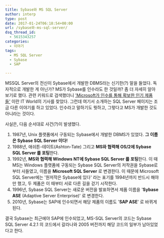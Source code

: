 ```yaml
---
title: Sybase와 MS SQL Server
author: interp
type: post
date: 2017-01-24T06:18:54+00:00
url: /sybase와-ms-sql-server/
dsq_thread_id:
  - 5615343257
categories:
  - 이야기
tags:
  - MS SQL Server
  - Sybase
  - SAP

---
```

MSSQL Server의 전신이 Sybase에서 개발한 DBMS라는 신기한(?) 말을 들었다. 독자적으로 개발한 게 아닌가? MS가 Sybase를 인수라도 한 것일까? 좀 더 자세히 알아보기로 했다. 관련 키워드로 검색했더니 ['Microsoft가 인수를 통해 확보한 인기 제품들'][1] 이란 IT World의 기사를 찾았다. 그런데 여기서 소개하는 SQL Server 페이지는 조금 다른 이야기를 하고 있었다. 인수라고 말하기도 뭣하고, 그렇다고 MS가 개발한 것도 아니라는 것이다.

사실은, 다음 순서대로 사건(?)이 발생했다.

  1. 1987년, Unix 플랫폼에서 구동되는 Sybase에서 개발한 DBMS가 있었다. **그 이름은 Sybase SQL Server 이다!**
  2. 1988년, 애쉬튼-테이트(Ashton-Tate) 그리고 **MS와 협력해 OS/2에 Sybase SQL Server 를 포팅**한다.
  3. 1992년, **MS와 협력해 Windows NT에 Sybase SQL Server 를 포팅**한다. 이 때 MS는 Windows 플랫폼에 구동되는 Sybase SQL Server의 저작권을 Sybase로부터 사들였고, 이름을 **Microsoft SQL Server** 로 변경한다. 이 때문에 Microsoft SQL Server에는 '원저작은 Sybase에 있다' 라는 표기를 1994년까지 반드시 해야만 했고, 두 제품은 이 때부터 서로 다른 길을 걷기 시작한다.
  4. 1996년, Sybase SQL Server는 새로운 버전을 발표하면서 제품 이름을 '**Sybase ASE** (Adaptive Server Enterprise)' 로 변경한다.
  5. 2010년, Sybase는 SAP에 인수되면서 해당 제품의 이름도 '**SAP ASE**' 로 바뀌게 된다.

결국 Sybase는 최근에야 SAP에 인수되었고, MS-SQL Server의 코드는 Sybase SQL Server 4.2.1 의 코드에서 갈라나와 2005 버전까지 해당 코드의 일부가 남아있었다고 한다.

 [1]: http://www.itworld.co.kr/slideshow/83414#csidx7f89e66290be484a0b6f3437a745f15